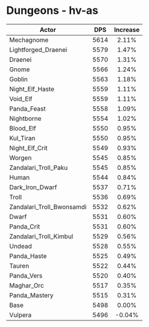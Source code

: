 # Dungeons - hv-as
| Actor | DPS | Increase |
|---|:---:|:---:|
|Mechagnome|5614|2.11%|
|Lightforged_Draenei|5579|1.47%|
|Draenei|5570|1.31%|
|Gnome|5566|1.24%|
|Goblin|5563|1.18%|
|Night_Elf_Haste|5559|1.11%|
|Void_Elf|5559|1.11%|
|Panda_Feast|5558|1.09%|
|Nightborne|5554|1.02%|
|Blood_Elf|5550|0.95%|
|Kul_Tiran|5550|0.95%|
|Night_Elf_Crit|5549|0.93%|
|Worgen|5545|0.85%|
|Zandalari_Troll_Paku|5545|0.85%|
|Human|5544|0.84%|
|Dark_Iron_Dwarf|5537|0.71%|
|Troll|5536|0.69%|
|Zandalari_Troll_Bwonsamdi|5532|0.62%|
|Dwarf|5531|0.60%|
|Panda_Crit|5531|0.60%|
|Zandalari_Troll_Kimbul|5529|0.56%|
|Undead|5528|0.55%|
|Panda_Haste|5525|0.49%|
|Tauren|5522|0.44%|
|Panda_Vers|5520|0.40%|
|Maghar_Orc|5517|0.35%|
|Panda_Mastery|5515|0.31%|
|Base|5498|0.00%|
|Vulpera|5496|-0.04%|

